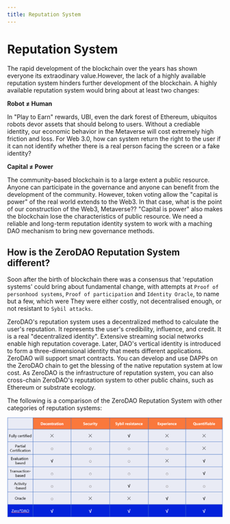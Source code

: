 ```yaml
---
title: Reputation System 
---
```


# Reputation System

The rapid development of the blockchain over the years has shown everyone its extraodinary value.However, the lack of a highly available reputation system hinders further development of the blockchain. A highly available reputation system would bring about at least two changes:

**Robot ≠ Human**

In "Play to Earn" rewards, UBI, even the dark forest of Ethereum, ubiquitos robots devor assets that should belong to users. Without a crediable identity, our economic behavior in the Metaverse will cost extremely high friction and loss. For Web 3.0, how can system return the right to the user if it can not identify whether there is a real person facing the screen or a fake identity?

**Capital ≠ Power**

The community-based blockchain is to a large extent a public resource. Anyone can participate in the governance and anyone can benefit from the development of the community. However, token voting allow the "capital is power" of the real world extends to the Web3. In that case, what is the point of our construction of the Web3, Metaverse?? "Capital is power" also makes the blockchain lose the characteristics of public resource. We need a reliable and long-term reputation identity system to work with a maching DAO mechanism to bring new governance methods.

## How is the ZeroDAO Reputation System different?

Soon after the birth of blockchain there was a consensus that 'reputation systems' could bring about fundamental change, with attempts at `Proof of personhood systems`, `Proof of participation` and `Identity Oracle`, to name but a few, which were They were either costly, not decentralised enough, or not resistant to `Sybil attacks`.

ZeroDAO's reputation system uses a decentralized method to calculate the user's reputation. It represents the user's credibility, influence, and credit. It is a real "decentralized identity". Extensive streaming social networks enable high reputation coverage. Later, DAO's vertical identity is introduced to form a three-dimensional identity that meets different applications. ZeroDAO will support smart contracts. You can develop and use DAPPs on the ZeroDAO chain to get the blessing of the native reputation system at low cost. As ZeroDAO is the infrastructure of reputation system, you can also cross-chain ZeroDAO's reputation system to other public chains, such as Ethereum or substrate ecology.

The following is a comparison of the ZeroDAO Reputation System with other categories of reputation systems:

![](../../image/reputation-sys.png)
